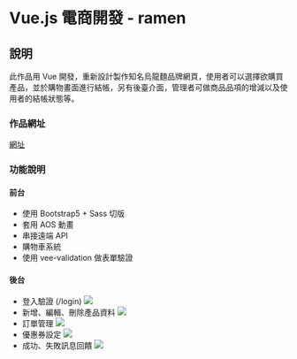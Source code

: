 # Vue.js 電商開發 - ramen

## 說明

此作品用 Vue 開發，重新設計製作知名烏龍麵品牌網頁，使用者可以選擇欲購買產品，並於購物畫面進行結帳，另有後臺介面，管理者可做商品品項的增減以及使用者的結帳狀態等。

### 作品網址

[網址](https://wang11web.github.io/ramen/)


### 功能說明
#### 前台
* 使用 Bootstrap5 + Sass 切版
* 套用 AOS 動畫
* 串接遠端 API 
* 購物車系統
* 使用 vee-validation 做表單驗證

#### 後台
* 登入驗證 (/login)
![](https://user-images.githubusercontent.com/87165135/156727628-1c47bfee-62da-4e12-b4d2-4b13b864181d.png)
* 新增、編輯、刪除產品資料
![](https://user-images.githubusercontent.com/87165135/156727681-13ea7aa3-3f5c-46a7-af63-96b7e0deab8e.png)
* 訂單管理
![](https://user-images.githubusercontent.com/87165135/156728599-1ef30dd1-b248-4d0d-bbbb-94d08fe0ad25.png)
* 優惠券設定
![](https://user-images.githubusercontent.com/87165135/156728627-a8561fb3-b5f8-4ca7-a17f-7b3746115ecc.png)
* 成功、失敗訊息回饋
![](https://user-images.githubusercontent.com/87165135/156728653-f0f5abc6-f66e-4470-b1ba-78ccfbca7995.png)
